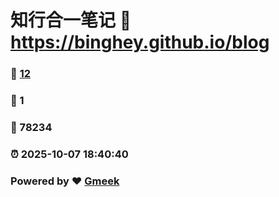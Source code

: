# 知行合一笔记 :link: https://binghey.github.io/blog 
### :page_facing_up: [12](https://binghey.github.io/blog/tag.html) 
### :speech_balloon: 1 
### :hibiscus: 78234 
### :alarm_clock: 2025-10-07 18:40:40 
### Powered by :heart: [Gmeek](https://github.com/Meekdai/Gmeek)
